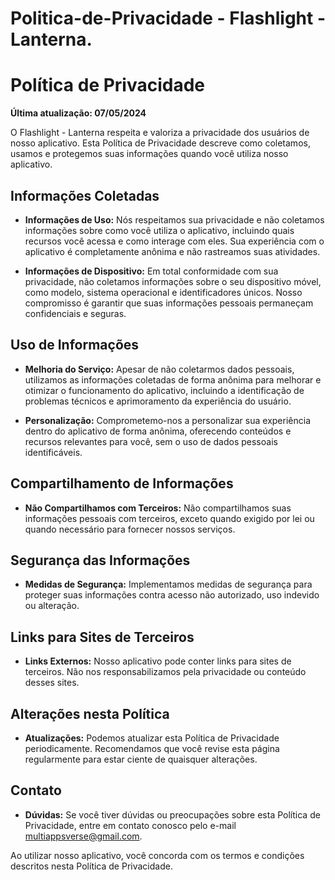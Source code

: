 # Politica-de-Privacidade - Flashlight - Lanterna.

# Política de Privacidade

**Última atualização: 07/05/2024**

O Flashlight - Lanterna respeita e valoriza a privacidade dos usuários de nosso aplicativo. Esta Política de Privacidade descreve como coletamos, usamos e protegemos suas informações quando você utiliza nosso aplicativo.

## Informações Coletadas

- **Informações de Uso:** Nós respeitamos sua privacidade e não coletamos informações sobre como você utiliza o aplicativo, incluindo quais recursos você acessa e como interage com eles. Sua experiência com o aplicativo é completamente anônima e não rastreamos suas atividades.

- **Informações de Dispositivo:** Em total conformidade com sua privacidade, não coletamos informações sobre o seu dispositivo móvel, como modelo, sistema operacional e identificadores únicos. Nosso compromisso é garantir que suas informações pessoais permaneçam confidenciais e seguras.

## Uso de Informações

- **Melhoria do Serviço:** Apesar de não coletarmos dados pessoais, utilizamos as informações coletadas de forma anônima para melhorar e otimizar o funcionamento do aplicativo, incluindo a identificação de problemas técnicos e aprimoramento da experiência do usuário.

- **Personalização:** Comprometemo-nos a personalizar sua experiência dentro do aplicativo de forma anônima, oferecendo conteúdos e recursos relevantes para você, sem o uso de dados pessoais identificáveis.

## Compartilhamento de Informações

- **Não Compartilhamos com Terceiros:** Não compartilhamos suas informações pessoais com terceiros, exceto quando exigido por lei ou quando necessário para fornecer nossos serviços.

## Segurança das Informações

- **Medidas de Segurança:** Implementamos medidas de segurança para proteger suas informações contra acesso não autorizado, uso indevido ou alteração.

## Links para Sites de Terceiros

- **Links Externos:** Nosso aplicativo pode conter links para sites de terceiros. Não nos responsabilizamos pela privacidade ou conteúdo desses sites.

## Alterações nesta Política

- **Atualizações:** Podemos atualizar esta Política de Privacidade periodicamente. Recomendamos que você revise esta página regularmente para estar ciente de quaisquer alterações.

## Contato

- **Dúvidas:** Se você tiver dúvidas ou preocupações sobre esta Política de Privacidade, entre em contato conosco pelo e-mail multiappsverse@gmail.com.

Ao utilizar nosso aplicativo, você concorda com os termos e condições descritos nesta Política de Privacidade.
